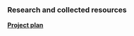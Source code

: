 ### Research and collected resources

[**Project plan**](https://github.com/Maximaaal/graduation/blob/main/docs/project_plan.md)

